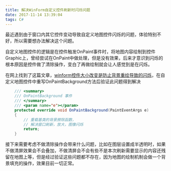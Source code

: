 ```yaml
---
title: 解决WinForm自定义控件刷新时闪烁问题
date: 2017-11-14 13:39:04
tags: C#
---
```


最近遇到由于窗口内其它控件变动导致自定义地图控件闪烁的问题，体验特别不好，所以需要想办法解决这个问题。

自定义地图控件的逻辑是在控件触发OnPaint事件时，将地图内容绘制到控件Graphic上，曾经尝试在OnPaint中做处理，但是没有效果，后来才意识到闪烁的根本原因是控件做了清除操作，变白了再做绘制就会让人感觉到是在闪烁。

在网上找到了这篇文章，[winform控件大小改变是防止背景重绘导致的闪烁](http://www.cnblogs.com/firstdown/p/6420534.html)，在自定义地图控件中重写OnPaintBackground方法后验证此问题得到解决

```cs
    /// <summary>
    /// OnPaintBackground 事件
    /// </summary>
    /// <param name="e"></param>
    protected override void OnPaintBackground(PaintEventArgs e)
    {
        // 重载基类的背景擦除函数，
        // 解决窗口刷新，放大，图像闪烁
        return;
    }
```

接下来需要考虑不做清除操作会带来什么问题，比如在图层设置成半透明时，如果不做清屏效果会不会叠加，不做清屏会不会有些不是本次刷新需要显示的内容还残留在地图上等，但是经过验证这些问题都不存在，因为地图的绘制机制会做一个背景填充的操作，效果目前一切正常。


